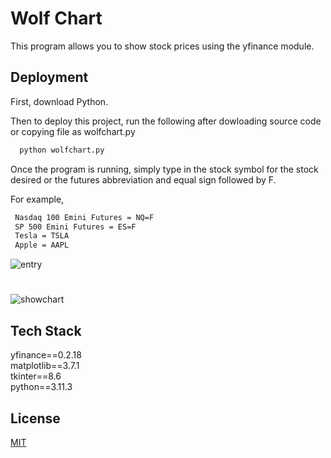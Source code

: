 # Wolf Chart 

This program allows you to show stock prices using the yfinance module.




## Deployment
First, download Python. 

Then to deploy this project, run the following after dowloading source code or copying file as wolfchart.py

```bash
  python wolfchart.py 
```

Once the program is running, simply type in the stock symbol for the stock desired or the futures abbreviation and equal sign followed by F. 

For example,


```bash
 Nasdaq 100 Emini Futures = NQ=F 
 SP 500 Emini Futures = ES=F 
 Tesla = TSLA 
 Apple = AAPL
```

![entry](https://github.com/guzmanwolfrank/Python/assets/29739578/83fd99a2-2ede-45f6-afce-ec214d2324fe)

# 

![showchart](https://github.com/guzmanwolfrank/Python/assets/29739578/3d814cdc-7fc8-4510-99a4-29fd0b3f47c4)


## Tech Stack

yfinance==0.2.18 <br/>
matplotlib==3.7.1 <br/>
tkinter==8.6 <br/>
python==3.11.3 <br/>




## License

[MIT](https://choosealicense.com/licenses/mit/)





